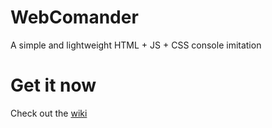 # WebComander
A simple and lightweight HTML + JS + CSS console imitation

# Get it now
Check out the [wiki](https://github.com/samolego/WebComander/wiki)
